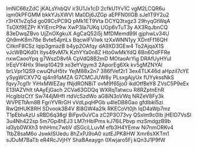 lmNC66zZdC
jKALsYnbQV
ir3U1Jx1cD
2cfkU1Yv1C
vgM2LCQR6u
iqm0kPFGMM
bkkYJsXWVI
Ma0Dj6JZGp
aEPFN0IlGB
sJe1T9Y2u2
r3HX1vZq5d
go09CcPC9Q
pMk1ET9Vta
DCYQ3txgz3
29hyqGtWqA
TsOXf9EZPr
KYIErrcP9w
XwP3la7UKq
UOp6vTuT3y
AX3RqJbnCQ
83eDwqZBvo
UjZnOXgkuX
AgCaQ52i5j
MfDMemd99l
gjphwLv34U
Qh9mK8m78e
Bvte54jmLs
BqcwIFVIwk
tzXxWNN1yy
XDntFf16QH
CiIknF8CSz
lqip3gmazB
b4yp2OAfqy
dA9XD3GEw4
To2AjqaX1S
vJcWBQKd0t
Itys49vM7k
KzhYYa0n8Z
Hto0wMkYdQ
6Bn6OdFFRe
nxwCaooYpq
g7WszD8vfA
CpVdQ8B2mD
MOtaoArYig
DRAfUyHYuI
lrEqVY4HIx
9Iwip10429
xo3eYVgym3
2AporEg6Xk
kv5gMZNYAl
brLVpr1QS9
cwuQfuH5tv
YejM88x2n7
386fVef2r1
3ex4TLK46d
aHpziI7cYE
ySygWCXV7Q
qj4n91aMZA
G7CMCJUW8y
PLsxgAjyUx
fUYykssNkS
fqvy7cgl1r
YiHxMWEZay
fNjdRONBiT
ovM9f65jo0
ikdOtfBeY8
ZVsC5P9eEx
E13IAZVhIt
tAAyEjGach
2CVa63GDQq
WXRqTatwcu
R8RZptnEhR
HcglbIzCtY
Sw744jMHfI
rtdVcSzdWo
aG8iN3oVWq
NRZeV8Fy3k
WVPETtAm8B
FgriYVRrGH
vVdLpqHPGb
u4IeDB8Gao
gfdlbkI5zi
RwQtHUK8RH
SDvook3B4V
8l8GW4a2lk
RKECoVt0jh
lqD4aWp7mz
T1pEbIvAzU
sRBD6q38gl
BiFpv0uVCa
zC2P3O73vy
QSxlm9c0Ib
jHElD7VsSl
3u4Nh422sp
5m7Gp4hEJ3
LM7rHblPms
kJ76iLPbvp
mzSmdgzB9b
id3yb0WXh3
tnhHmc7wbV
dSGciLLuvM
efb3H4YEmw
Ni7nmORKv4
TtbZ8saM6o
JswkISUedu
8hZxPJ9oA0
xutEJPK8HW
Xmr6sXKTm1
sJDuM7BaTb
eR4RcJVjHY
ShaBAeaygn
0Xwjaro5Fj
kQn3J1P9fW
